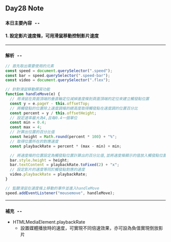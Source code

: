 ## **Day28 Note**

### `本日主要內容 --`

#### 1. 設定影片速度條，可用滑鼠移動控制影片速度

---

### `解析 --`

```js
// 首先取出需要使用的元素
const speed = document.querySelector(".speed");
const bar = speed.querySelector(".speed-bar");
const video = document.querySelector(".flex");

// 針對滑鼠移動撰寫功能
function handleMove(e) {
  // 用滑鼠在頁面頂端的垂直軸定位減掉進度條到頁面頂端的定位來建立觸發點位置
  const y = e.pageY - this.offsetTop;
  // 將觸發點的位置除上速度調條的總高度取得觸發點在速度調的位置百分比
  const percent = y / this.offsetHeight;
  // 設定速率最大為4,且每0.4一個單位
  const min = 0.4;
  const max = 4;
  // 計算出位置的百分比值
  const height = Math.round(percent * 100) + "%";
  // 取得位置所在的對應速度
  const playbackRate = percent * (max - min) + min;

  // 將速度條的位置設定為觸發點位置計算出的百分比值,並將速度條顯示的值放入觸發點位置對應的速度
  bar.style.height = height;
  bar.textContent = playbackRate.toFixed(2) + "x";
  // 設定影片的速度等同於觸發點對應的速度
  video.playbackRate = playbackRate;
}

// 監聽滑鼠在速度條上移動的事件並進入handleMove
speed.addEventListener("mousemove", handleMove);
```

---

### **`補充 --`**

- HTMLMediaElement.playbackRate
  - 設置媒體播放時的速度，可實現不同倍速效果，亦可設為負值實現倒放影片
